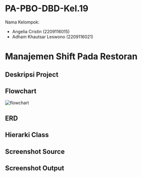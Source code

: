 # PA-PBO-DBD-Kel.19
Nama Kelompok:
- Angelia Cristin (2209116015)
- Adham Khautsar Leswono (2209116021)

# Manajemen Shift Pada Restoran

## Deskripsi Project

## Flowchart

![flowchart](https://github.com/AngeliaCristin/PA-PBO-DBD-Kel.19/assets/126650418/eb1ce991-4dae-4232-a706-b2dab8a7c808)

## ERD

## Hierarki Class

## Screenshot Source

## Screenshot Output
